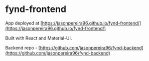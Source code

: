 # fynd-frontend

App deployed at [https://jasonpereira96.github.io/fynd-frontend/](https://jasonpereira96.github.io/fynd-frontend/)

Built with React and Material-UI.

Backend repo - [https://github.com/jasonpereira96/fynd-backend](https://github.com/jasonpereira96/fynd-backend)
